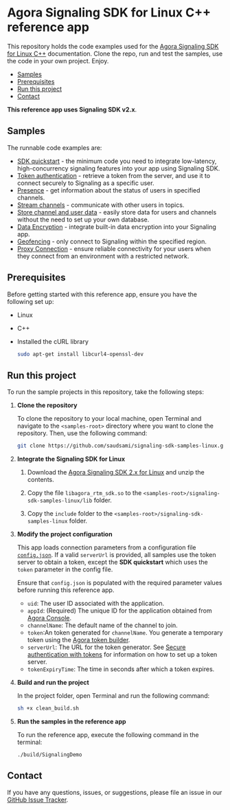 # Agora Signaling SDK for Linux C++ reference app

This repository holds the code examples used for the [Agora Signaling SDK for Linux C++](https://docs-beta.agora.io/en/signaling/overview/product-overview?platform=linux-cpp) documentation. Clone the repo, run and test the samples, use the code in your own project. Enjoy.

- [Samples](#samples)
- [Prerequisites](#prerequisites)
- [Run this project](#run-this-project)
- [Contact](#contact)

**This reference app uses Signaling SDK v2.x**.

## Samples  

The runnable code examples are:

- [SDK quickstart](./sdk-quickstart/README.md) - the minimum code you need to integrate low-latency, high-concurrency signaling features into your app using Signaling SDK.
- [Token authentication](./authentication-workflow/README.md) - retrieve a token from the server, and use it to connect securely to Signaling as a specific user.
- [Presence](./presence/README.md) - get information about the status of users in specified channels.
- [Stream channels](./stream-channel/README.md) - communicate with other users in topics.
- [Store channel and user data](./storage/README.md) - easily store data for users and channels without the need to set up your own database. 
- [Data Encryption](./data-encryption/README.md) - integrate built-in data encryption into your Signaling app.
- [Geofencing](./geofencing/README.md) - only connect to Signaling within the specified region.
- [Proxy Connection](./proxy-service/README.md) - ensure reliable connectivity for your users when they connect from an environment with a restricted network.


## Prerequisites

Before getting started with this reference app, ensure you have the following set up:

- Linux
- C++
- Installed the cURL library

    ```bash
    sudo apt-get install libcurl4-openssl-dev
    ```

## Run this project

To run the sample projects in this repository, take the following steps:

1. **Clone the repository**

    To clone the repository to your local machine, open Terminal and navigate to the `<samples-root>` directory where you want to clone the repository. Then, use the following command:

    ```bash
    git clone https://github.com/saudsami/signaling-sdk-samples-linux.git
    ```

1. **Integrate the Signaling SDK for Linux** 

    1. Download the [Agora Signaling SDK 2.x for Linux](https://download.agora.io/rtm2/release/Agora_RTM_C%2B%2B_SDK_for_Linux_v219.zip?_gl=1) and unzip the contents.

    1. Copy the file `libagora_rtm_sdk.so` to the `<samples-root>/signaling-sdk-samples-linux/lib` folder.

    1. Copy the `include` folder to the `<samples-root>/signaling-sdk-samples-linux` folder.
   
1. **Modify the project configuration**

   This app loads connection parameters from a configuration file [`config.json`](./config.json).  If a valid `serverUrl` is provided, all samples use the token server to obtain a token, except the **SDK quickstart**  which uses the `token` parameter in the config file.

   Ensure that `config.json` is populated with the required parameter values before running this reference app.

    - `uid`: The user ID associated with the application.
    - `appId`: (Required) The unique ID for the application obtained from [Agora Console](https://console.agora.io). 
    - `channelName`: The default name of the channel to join.
    - `token`:An token generated for `channelName`. You generate a temporary token using the [Agora token builder](https://agora-token-generator-demo.vercel.app/).
    - `serverUrl`: The URL for the token generator. See [Secure authentication with tokens](https://docs-beta.agora.io/en/signaling/get-started/authentication-workflow) for information on how to set up a token server.
    - `tokenExpiryTime`: The time in seconds after which a token expires.

1. **Build and run the project**

   In the project folder, open Terminal and run the following command:

    ``` bash
    sh +x clean_build.sh
    ```

1. **Run the samples in the reference app**

   To run the reference app, execute the following command in the terminal:

   ```shell
   ./build/SignalingDemo
   ```

## Contact

If you have any questions, issues, or suggestions, please file an issue in our [GitHub Issue Tracker](https://github.com/saudsami/signaling-sdk-samples-linux/issues).
